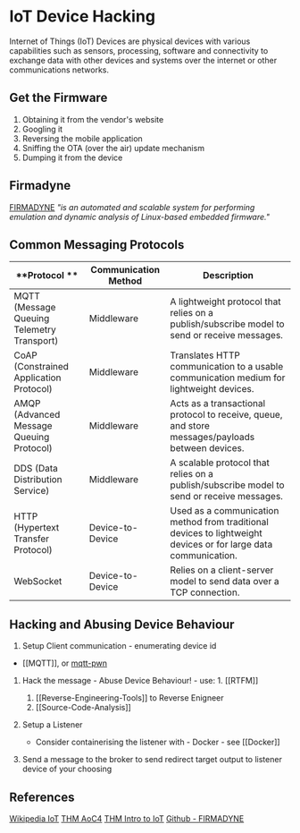 # IoT Device Hacking

Internet of Things (IoT) Devices are physical devices with various capabilities such as sensors, processing, software and connectivity to exchange data with other devices and systems over the internet or other communications networks.

## Get the Firmware

1. Obtaining it from the vendor's website
2. Googling it  
3. Reversing the mobile application  
4. Sniffing the OTA (over the air) update mechanism
5. Dumping it from the device

## Firmadyne 

[FIRMADYNE](https://github.com/firmadyne/firmadyne) *"is an automated and scalable system for performing emulation and dynamic analysis of Linux-based embedded firmware."*

## Common Messaging Protocols 

**Protocol  ** | **Communication Method** | **Description**  
--- | --- | --- 
MQTT (Message Queuing Telemetry Transport)| Middleware | A lightweight protocol that relies on a publish/subscribe model to send or receive messages.  
CoAP (Constrained Application Protocol) | Middleware | Translates HTTP communication to a usable communication medium for lightweight devices.  
AMQP (Advanced Message Queuing Protocol)  | Middleware   | Acts as a transactional protocol to receive, queue, and store messages/payloads between devices.  
DDS (Data Distribution Service) | Middleware | A scalable protocol that relies on a publish/subscribe model to send or receive messages.   
HTTP (Hypertext Transfer Protocol) | Device-to-Device | Used as a communication method from traditional devices to lightweight devices or for large data communication.  
WebSocket | Device-to-Device  | Relies on a client-server model to send data over a TCP connection.

## Hacking and Abusing Device Behaviour


1. Setup Client communication - enumerating device id 
- [[MQTT]], or [mqtt-pwn](https://github.com/akamai-threat-research/mqtt-pwn)
1. Hack the message - Abuse Device Behaviour! - use: 
		1. [[RTFM]]  
	1. [[Reverse-Engineering-Tools]] to Reverse Enigneer 
	1. [[Source-Code-Analysis]]

2. Setup a Listener 
	- Consider containerising the listener with - Docker - see [[Docker]]
3. Send a message to the broker to send redirect target output to listener device of your choosing


## References

[Wikipedia IoT](https://en.wikipedia.org/wiki/Internet_of_things)
[THM AoC4](https://tryhackme.com/room/adventofcyber4)
[THM Intro to IoT](https://tryhackme.com/room/iotintro)
[Github - FIRMADYNE](https://github.com/firmadyne/firmadyne) 